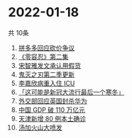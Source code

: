 # 2022-01-18
  共 10条

  <!-- BEGIN -->
  <!-- 最后更新时间:Tue Jan 18 2022 00:43:59 GMT+0000 (Coordinated Universal Time) -->
  1. [拼多多回应砍价争议](https://www.zhihu.com/search?q=拼多多)
1. [《零容忍》第二集](https://www.zhihu.com/search?q=零容忍)
1. [宋智雅发文承认用假货](https://www.zhihu.com/search?q=宋智雅)
1. [鬼灭之刃第二季更新](https://www.zhihu.com/search?q=鬼灭之刃)
1. [李嘉欣病重入住 ICU](https://www.zhihu.com/search?q=李嘉欣)
1. [「这可能是新冠大流行最后一个寒冬」](https://www.zhihu.com/search?q=疫情最后一个冬天)
1. [外交部回应英国封杀华为](https://www.zhihu.com/search?q=英国封杀华为)
1. [中国 GDP 破 110 万亿元](https://www.zhihu.com/search?q=GDP)
1. [天津新增 80 例本土确诊](https://www.zhihu.com/search?q=天津疫情)
1. [汤加火山大喷发](https://www.zhihu.com/search?q=汤加火山喷发)
  <!-- END -->
  